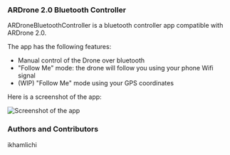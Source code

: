 ### ARDrone 2.0 Bluetooth Controller

ARDroneBluetoothController is a bluetooth controller app compatible with ARDrone 2.0. 

The app has the following features:

* Manual control of the Drone over bluetooth
* "Follow Me" mode: the drone will follow you using your phone Wifi signal
* (WIP) "Follow Me" mode using your GPS coordinates

Here is a screenshot of the app:

![Screenshot of the app](https://i.imgur.com/CS2FlPC.png)

### Authors and Contributors
ikhamlichi

